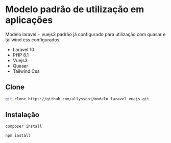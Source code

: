 # Modelo padrão de utilização em aplicações

Modelo laravel + vuejs3 padrão já configurado para utilização com quasar e tailwind css configurados.

- Laravel 10
- PHP 8.1
- Vuejs3
- Quasar
- Tailwind Css

## Clone

```bash
git clone https://github.com/allyssonj/modelo_laravel_vuejs.git
```

## Instalação

```bash
composer install

npm install

```

